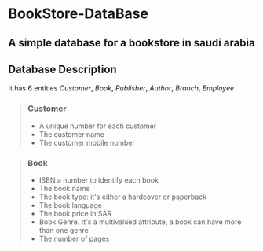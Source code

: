 # BookStore-DataBase
A simple database for a bookstore in saudi arabia 
--
## Database Description
It has 6 entities *Customer*, *Book*, *Publisher*, *Author*, *Branch*, *Employee*

>### Customer
> * A unique number for each customer 
> * The customer name
> * The customer mobile number

>### Book
> * ISBN a number to identify each book
> * The book name
> * The book type: it's either a hardcover or paperback
> * The book language 
> * The book price in SAR
> * Book Genre. It's a multivalued attribute, a book can have more than one genre 
> * The number of pages






